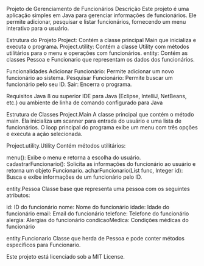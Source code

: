 Projeto de Gerenciamento de Funcionários
Descrição
Este projeto é uma aplicação simples em Java para gerenciar informações de funcionários. Ele permite adicionar, pesquisar e listar funcionários, fornecendo um menu interativo para o usuário.

Estrutura do Projeto
Project: Contém a classe principal Main que inicializa e executa o programa.
Project.utility: Contém a classe Utility com métodos utilitários para o menu e operações com funcionários.
entity: Contém as classes Pessoa e Funcionario que representam os dados dos funcionários.

Funcionalidades
Adicionar Funcionário: Permite adicionar um novo funcionário ao sistema.
Pesquisar Funcionário: Permite buscar um funcionário pelo seu ID.
Sair: Encerra o programa.

Requisitos
Java 8 ou superior
IDE para Java (Eclipse, IntelliJ, NetBeans, etc.) ou ambiente de linha de comando configurado para Java

Estrutura de Classes
Project.Main
A classe principal que contém o método main. Ela inicializa um scanner para entrada do usuário e uma lista de funcionários. O loop principal do programa exibe um menu com três opções e executa a ação selecionada.

Project.utility.Utility
Contém métodos utilitários:

menu(): Exibe o menu e retorna a escolha do usuário.
cadastrarFuncionario(): Solicita as informações do funcionário ao usuário e retorna um objeto Funcionario.
acharFuncionario(List<Funcionario> func, Integer id): Busca e exibe informações de um funcionário pelo ID.

entity.Pessoa
Classe base que representa uma pessoa com os seguintes atributos:

id: ID do funcionário
nome: Nome do funcionário
idade: Idade do funcionário
email: Email do funcionário
telefone: Telefone do funcionário
alergia: Alergias do funcionário
condicaoMedica: Condições médicas do funcionário

entity.Funcionario
Classe que herda de Pessoa e pode conter métodos específicos para Funcionario.

Este projeto está licenciado sob a MIT License.















